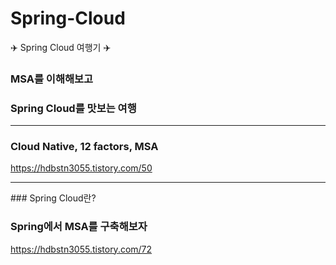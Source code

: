 # Spring-Cloud
✈️ Spring Cloud 여행기 ✈️

### MSA를 이해해보고
### Spring Cloud를 맛보는 여행

<hr>

### Cloud Native, 12 factors, MSA
<https://hdbstn3055.tistory.com/50>

<hr> 
### Spring Cloud란?
<https://hdbstn3055.tistory.com/51>

### Spring에서 MSA를 구축해보자
<https://hdbstn3055.tistory.com/72>






